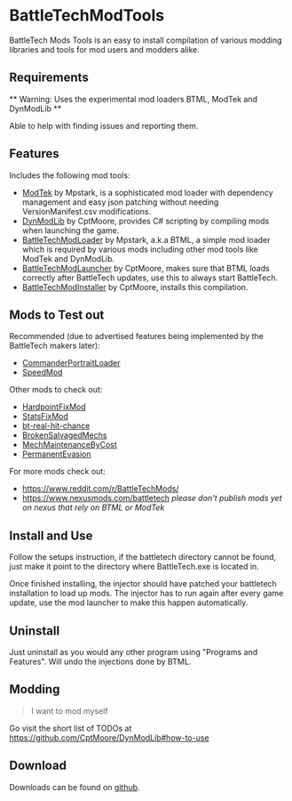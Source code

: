 # BattleTechModTools

BattleTech Mods Tools is an easy to install compilation of various modding libraries and tools for mod users and modders alike.

## Requirements

** Warning: Uses the experimental mod loaders BTML, ModTek and DynModLib **

Able to help with finding issues and reporting them.

## Features

Includes the following mod tools:
* [ModTek](https://github.com/Mpstark/ModTek) by Mpstark, is a sophisticated mod loader with dependency management and easy json patching without needing VersionManifest.csv modifications.
* [DynModLib](https://github.com/CptMoore/DynModLib) by CptMoore, provides C# scripting by compiling mods when launching the game.
* [BattleTechModLoader](https://github.com/Mpstark/BattleTechModLoader) by Mpstark, a.k.a BTML, a simple mod loader which is required by various mods including other mod tools like ModTek and DynModLib.
* [BattleTechModLauncher](https://github.com/CptMoore/BattleTechModTools) by CptMoore, makes sure that BTML loads correctly after BattleTech updates, use this to always start BattleTech.
* [BattleTechModInstaller](https://github.com/CptMoore/BattleTechModTools) by CptMoore, installs this compilation.

## Mods to Test out

Recommended (due to advertised features being implemented by the BattleTech makers later):
* [CommanderPortraitLoader](https://github.com/Morphyum/CommanderPortraitLoader)
* [SpeedMod](https://github.com/CptMoore/SpeedMod)

Other mods to check out:
* [HardpointFixMod](https://github.com/CptMoore/HardpointFixMod)
* [StatsFixMod](https://github.com/CptMoore/StatsFixMod)
* [bt-real-hit-chance](https://github.com/alexanderabramov/bt-real-hit-chance)
* [BrokenSalvagedMechs](https://github.com/Morphyum/BrokenSalvagedMechs)
* [MechMaintenanceByCost](https://github.com/Morphyum/MechMaintenanceByCost)
* [PermanentEvasion](https://github.com/Morphyum/PermanentEvasion)

For more mods check out:
* https://www.reddit.com/r/BattleTechMods/
* https://www.nexusmods.com/battletech *please don't publish mods yet on nexus that rely on BTML or ModTek*

## Install and Use

Follow the setups instruction, if the battletech directory cannot be found, just make it point to the directory where BattleTech.exe is located in.

Once finished installing, the injector should have patched your battletech installation to load up mods. The injector has to run again after every game update, use the mod launcher to make this happen automatically.

## Uninstall

Just uninstall as you would any other program using "Programs and Features". Will undo the injections done by BTML.

## Modding

> I want to mod myself

Go visit the short list of TODOs at https://github.com/CptMoore/DynModLib#how-to-use

## Download

Downloads can be found on [github](https://github.com/CptMoore/BattleTechModTools/releases).
